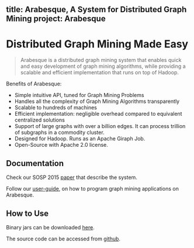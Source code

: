 title: Arabesque, A System for Distributed Graph Mining
project: Arabesque
---
# Distributed Graph Mining Made Easy
>Arabesque is a distributed graph mining system that enables quick and easy development of graph mining algorithms, while providing a scalable and efficient implementation that runs on top of Hadoop.

Benefits of Arabesque:
- Simple intuitive API, tuned for Graph Mining Problems
- Handles all the complexity of Graph Mining Algorithms transparently
- Scalable to hundreds of machines
- Efficient implementation: negligible overhead compared to equivalent centralized solutions
- Support of large graphs with over a billion edges. It can process trillion of subgraphs in a commodity cluster.
- Designed for Hadoop. Runs as an Apache Giraph Job.
- Open-Source with Apache 2.0 license.
 
## Documentation

Check our SOSP 2015 [paper](http://sigops.org/sosp/sosp15/current/2015-Monterey/printable/093-teixeira.pdf) that describe the system.

Follow our [user-guide](user_guide.html), on how to program graph mining applications on Arabesque.

## How to Use
Binary jars can be downloaded [here](download.html).

The source code can be accessed from [github](https://github.com/Qatar-Computing-Research-Institute/Arabesque).

